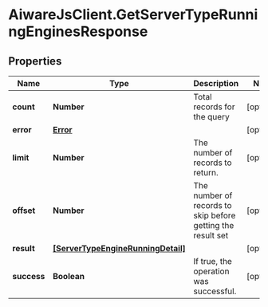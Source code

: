 # AiwareJsClient.GetServerTypeRunningEnginesResponse

## Properties

Name | Type | Description | Notes
------------ | ------------- | ------------- | -------------
**count** | **Number** | Total records for the query | [optional] 
**error** | [**Error**](Error.md) |  | [optional] 
**limit** | **Number** | The number of records to return. | [optional] 
**offset** | **Number** | The number of records to skip before getting the result set | [optional] 
**result** | [**[ServerTypeEngineRunningDetail]**](ServerTypeEngineRunningDetail.md) |  | [optional] 
**success** | **Boolean** | If true, the operation was successful. | [optional] 


